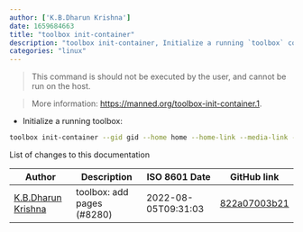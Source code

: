 ```yaml
---
author: ['K.B.Dharun Krishna']
date: 1659684663
title: "toolbox init-container"
description: "toolbox init-container, Initialize a running `toolbox` container."
categories: "linux"
---
```

> This command is should not be executed by the user, and cannot be run on the host.

> More information: <https://manned.org/toolbox-init-container.1>.

- Initialize a running toolbox:

```bash
toolbox init-container --gid gid --home home --home-link --media-link --mnt-link --monitor-host --shell shell --uid uid --user user
```
List of changes to this documentation


Author | Description | ISO 8601 Date | GitHub link
------|-----|-----|-----
[K.B.Dharun Krishna](mailto:kbdharunkrishna@gmail.com) | toolbox: add pages (#8280) | 2022-08-05T09:31:03 | [822a07003b21](https://github.com/tldr-pages/tldr/commit/822a07003b21f3050e53a19a44d6149a1736a9fe)

